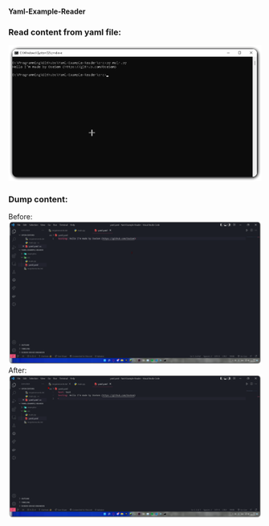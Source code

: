 #### Yaml-Example-Reader
### Read content from yaml file:
<img src="./examples/cmd_shhHVGoEja.png">

### Dump content:
Before:
<img src="./examples/before.png">
After:
<img src="./examples/after.png">